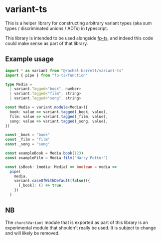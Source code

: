 # variant-ts

This is a helper library for constructing arbitrary variant types (aka sum types / discriminated unions / ADTs) in typescript.

This library is intended to be used alongside [fp-ts](https://gcanti.github.io/fp-ts/), and indeed this code could make sense as part of that library.

## Example usage

```typescript
import * as variant from "@rachel-barrett/variant-ts"
import { pipe } from "fp-ts/function"

type Media =
  | variant.Tagged<"book", number>
  | variant.Tagged<"film", string>
  | variant.Tagged<"song", string>

const Media = variant.module<Media>({
  book: value => variant.tagged(_book, value),
  film: value => variant.tagged(_film, value),
  song: value => variant.tagged(_song, value),
})

const _book = "book"
const _film = "film"
const _song = "song"

const exampleBook = Media.book(123)
const exampleFilm = Media.film("Harry Potter")

const isBook: (media: Media) => boolean = media =>
  pipe(
    media,
    variant.caseOfWithDefault(false)({
      [_book]: () => true,
    })
  )
```

## NB

The `churchVariant` module that is exported as part of this library is an experimental module that shouldn't really be used. It is subject to change and will likely be removed.
